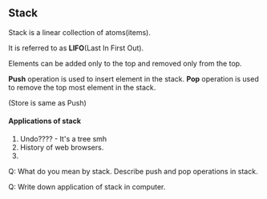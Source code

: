 ## Stack

Stack is a linear collection of atoms(items).

It is referred to as **LIFO**(Last In First Out).

Elements can be added only to the top and removed only from the top.

**Push** operation is used to insert element in the stack.
**Pop** operation is used to remove the top most element in the stack.

(Store is same as Push)

#### Applications of stack
1. Undo???? - It's a tree smh
2. History of web browsers.
3. 

Q: What do you mean by stack. Describe push and pop operations in stack.

Q: Write down application of stack in computer.
